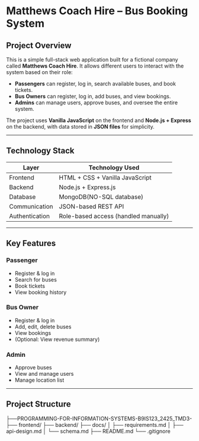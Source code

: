 #  Matthews Coach Hire – Bus Booking System

##  Project Overview

This is a simple full-stack web application built for a fictional company called **Matthews Coach Hire**. It allows different users to interact with the system based on their role:

- **Passengers** can register, log in, search available buses, and book tickets.
- **Bus Owners** can register, log in, add buses, and view bookings.
- **Admins** can manage users, approve buses, and oversee the entire system.

The project uses **Vanilla JavaScript** on the frontend and **Node.js + Express** on the backend, with data stored in **JSON files** for simplicity.

---

##  Technology Stack

| Layer       | Technology Used            |
|-------------|-----------------------------|
| Frontend    | HTML + CSS + Vanilla JavaScript  |
| Backend     | Node.js + Express.js        |
| Database    | MongoDB(NO-SQL database) |
| Communication | JSON-based REST API        |
| Authentication | Role-based access (handled manually) |

---

##  Key Features

###  Passenger
- Register & log in
- Search for buses
- Book tickets
- View booking history

###  Bus Owner
- Register & log in
- Add, edit, delete buses
- View bookings
- (Optional: View revenue summary)

###  Admin
- Approve buses
- View and manage users
- Manage location list

---

## Project Structure
├──PROGRAMMING-FOR-INFORMATION-SYSTEMS-B9IS123_2425_TMD3-
├── frontend/
├── backend/
├── docs/
│ ├── requirements.md
│ ├── api-design.md
│ └── schema.md
├── README.md
└── .gitignore